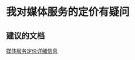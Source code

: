 <properties 
    pageTitle="I have a question regarding media services pricing"
    description="我对媒体服务的定价有疑问"
    service="microsoft.media"
    resource="mediaservices"
    authors="juliako"
    displayOrder="1"
    selfHelpType="resource"
    supportTopicIds=""
    resourceTags=""
    productPesIds=""
    cloudEnvironments="public"
 />


# 我对媒体服务的定价有疑问

## **建议的文档**
[媒体服务定价详细信息](https://azure.microsoft.com/pricing/details/media-services/)




<!--HONumber=Aug16_HO3-->


